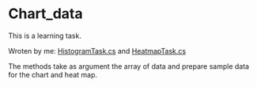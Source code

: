 # Chart_data

This is a learning task.

Wroten by me:
[HistogramTask.cs](https://github.com/rompershtomper/Chart_data/blob/master/HistogramTask.cs) and 
[HeatmapTask.cs](https://github.com/rompershtomper/Chart_data/blob/master/HeatmapTask.cs)

The methods take as argument the array of data and prepare sample data for the chart and heat map.
